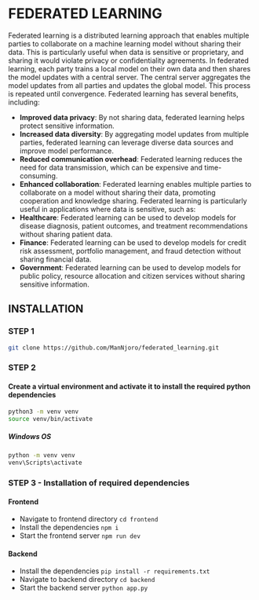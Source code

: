 # FEDERATED LEARNING

Federated learning is a distributed learning approach that enables multiple parties to collaborate on a machine learning model
without sharing their data. This is particularly useful when data is sensitive or proprietary, and sharing it would
violate privacy or confidentiality agreements. In federated learning, each party trains a local model on their
own data and then shares the model updates with a central server. The central server aggregates the model updates
from all parties and updates the global model. This process is repeated until convergence.
Federated learning has several benefits, including:

* **Improved data privacy**: By not sharing data, federated learning helps protect sensitive information.
* **Increased data diversity**: By aggregating model updates from multiple parties, federated learning can
leverage diverse data sources and improve model performance.
* **Reduced communication overhead**: Federated learning reduces the need for data transmission, which can
be expensive and time-consuming.
* **Enhanced collaboration**: Federated learning enables multiple parties to collaborate on a model
without sharing their data, promoting cooperation and knowledge sharing.
Federated learning is particularly useful in applications where data is sensitive, such as:
* **Healthcare**: Federated learning can be used to develop models for disease diagnosis, patient
outcomes, and treatment recommendations without sharing patient data.
* **Finance**: Federated learning can be used to develop models for credit risk assessment, portfolio
management, and fraud detection without sharing financial data.
* **Government**: Federated learning can be used to develop models for public policy, resource allocation
and citizen services without sharing sensitive information.

## INSTALLATION

### STEP 1

```bash
git clone https://github.com/ManNjoro/federated_learning.git
```

### STEP 2

#### Create a virtual environment and activate it to install the required python dependencies

```bash
python3 -m venv venv
source venv/bin/activate
```

##### Windows OS

```bash
python -m venv venv
venv\Scripts\activate
```

### STEP 3 - Installation of required dependencies

#### Frontend

* Navigate to frontend directory `cd frontend`
* Install the dependencies `npm i`
* Start the frontend server `npm run dev`

#### Backend

* Install the dependencies `pip install -r requirements.txt`
* Navigate to backend directory `cd backend`
* Start the backend server `python app.py`
